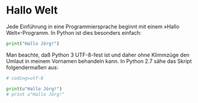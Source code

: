 # Hallo Welt

Jede Einführung in eine Programmiersprache beginnt mit einem »Hallo Welt«-Programm. In Python ist dies besonders einfach:

~~~python
print("Hallo Jörg!")
~~~

Man beachte, daß Python 3 UTF-8-fest ist und daher ohne Klimmzüge den Umlaut in meinem Vornamen behandeln kann. In Python 2.7 sähe das Skript folgendermaßen aus:

~~~python
# coding=utf-8

print(u"Hallo Jörg!")
# print u"Hallo Jörg!"
~~~
